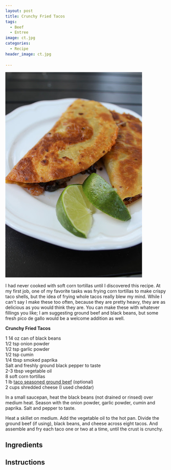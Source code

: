 ```yaml
---
layout: post
title: Crunchy Fried Tacos
tags:
  - Beef
  - Entree
image: ct.jpg
categories:
  - Recipe
header_image: ct.jpg

---
```


![Image of Crunchy Fried Tacos.](/upload/ct.jpg)

I had never cooked with soft corn tortillas until I discovered this recipe. At my first job, one of my favorite tasks was frying corn tortillas to make crispy taco shells, but the idea of frying whole tacos really blew my mind. While I can't say I make these too often, because they are pretty heavy, they are as delicious as you would think they are. You can make these with whatever fillings you like; I am suggesting ground beef and black beans, but some fresh pico de gallo would be a welcome addition as well.  
  

**Crunchy Fried Tacos**  
  
1 14 oz can of black beans  
1/2 tsp onion powder  
1/2 tsp garlic powder  
1/2 tsp cumin  
1/4 tbsp smoked paprika  
Salt and freshly ground black pepper to taste  
2-3 tbsp vegetable oil  
8 soft corn tortillas  
1 lb [taco seasoned ground beef](http://www.hannahkilcoyne.com/2016/07/taco-seasoned-ground-beef.html) (optional)  
2 cups shredded cheese (I used cheddar)  
  
In a small saucepan, heat the black beans (not drained or rinsed) over medium heat. Season with the onion powder, garlic powder, cumin and paprika. Salt and pepper to taste.  
  
Heat a skillet on medium. Add the vegetable oil to the hot pan. Divide the ground beef (if using), black beans, and cheese across eight tacos. And assemble and fry each taco one or two at a time, until the crust is crunchy.

## Ingredients



## Instructions







